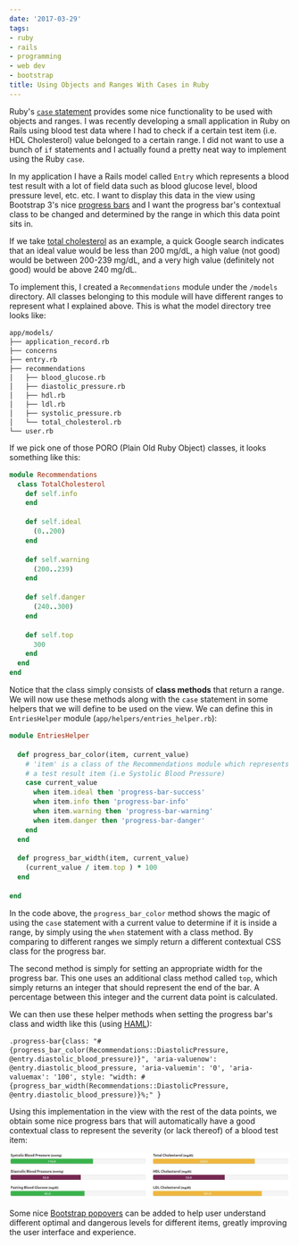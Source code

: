 ```yaml
---
date: '2017-03-29'
tags:
- ruby
- rails
- programming
- web dev
- bootstrap
title: Using Objects and Ranges With Cases in Ruby
---
```


Ruby's [`case` statement](http://www.techotopia.com/index.php/The_Ruby_case_Statement) provides some nice functionality to be used with objects and ranges. I was recently developing a small application in Ruby on Rails using blood test data where I had to check if a certain test item (i.e. HDL Cholesterol) value belonged to a certain range. I did not want to use a bunch of `if` statements and I actually found a pretty neat way to implement using the Ruby `case`.

In my application I have a Rails model called `Entry` which represents a blood test result with a lot of field data such as blood glucose level, blood pressure level, etc. etc. I want to display this data in the view using Bootstrap 3's nice [progress bars](http://getbootstrap.com/components/#progress) and I want the progress bar's contextual class to be changed and determined by the range in which this data point sits in.

If we take [total cholesterol](https://en.wikipedia.org/wiki/Cholesterol) as an example, a quick Google search indicates that an ideal value would be less than 200 mg/dL, a high value (not good) would be between 200-239 mg/dL, and a very high value (definitely not good) would be above 240 mg/dL.

To implement this, I created a `Recommendations` module under the `/models` directory. All classes belonging to this module will have different ranges to represent what I explained above. This is what the model directory tree looks like:

```
app/models/
├── application_record.rb
├── concerns
├── entry.rb
├── recommendations
│   ├── blood_glucose.rb
│   ├── diastolic_pressure.rb
│   ├── hdl.rb
│   ├── ldl.rb
│   ├── systolic_pressure.rb
│   └── total_cholesterol.rb
└── user.rb
```

<!--more-->

If we pick one of those PORO (Plain Old Ruby Object) classes, it looks something like this:

```ruby
module Recommendations
  class TotalCholesterol
    def self.info
    end

    def self.ideal
      (0..200)
    end

    def self.warning
      (200..239)
    end

    def self.danger
      (240..300)
    end

    def self.top
      300
    end
  end
end
```

Notice that the class simply consists of **class methods** that return a range. We will now use these methods along with the `case` statement in some helpers that we will define to be used on the view. We can define this in `EntriesHelper` module (`app/helpers/entries_helper.rb`):

```ruby
module EntriesHelper

  def progress_bar_color(item, current_value)
    # 'item' is a class of the Recommendations module which represents
    # a test result item (i.e Systolic Blood Pressure)
    case current_value
      when item.ideal then 'progress-bar-success'
      when item.info then 'progress-bar-info'
      when item.warning then 'progress-bar-warning'
      when item.danger then 'progress-bar-danger'
    end
  end

  def progress_bar_width(item, current_value)
    (current_value / item.top ) * 100
  end

end

```

In the code above, the `progress_bar_color` method shows the magic of using the `case` statement with a current value to determine if it is inside a range, by simply using the `when` statement with a class method. By comparing to different ranges we simply return a different contextual CSS class for the progress bar.

The second method is simply for setting an appropriate width for the progress bar. This one uses an additional class method called `top`, which simply returns an integer that should represent the end of the bar. A percentage between this integer and the current data point is calculated.

We can then use these helper methods when setting the progress bar's class and width like this (using [HAML](http://haml.info/)):

```haml
.progress-bar{class: "#{progress_bar_color(Recommendations::DiastolicPressure, @entry.diastolic_blood_pressure)}", 'aria-valuenow': @entry.diastolic_blood_pressure, 'aria-valuemin': '0', 'aria-valuemax': '100', style: "width: #{progress_bar_width(Recommendations::DiastolicPressure, @entry.diastolic_blood_pressure)}%;" }
```

Using this implementation in the view with the rest of the data points, we obtain some nice progress bars that will automatically have a good contextual class to represent the severity (or lack thereof) of a blood test item:

![Progress Bars](/posts/using-objects-and-ranges-with-cases-in-ruby/progress_bars.jpg)

Some nice [Bootstrap popovers](http://getbootstrap.com/javascript/#popovers) can be added to help user understand different optimal and dangerous levels for different items, greatly improving the user interface and experience.